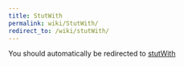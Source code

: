 ```yaml
---
title: StutWith
permalink: wiki/StutWith/
redirect_to: /wiki/stutWith/
---
```


You should automatically be redirected to [stutWith](/wiki/stutWith/)
